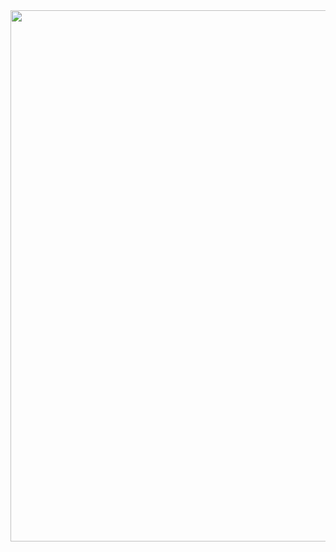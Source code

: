 <img src="https://i.pinimg.com/originals/1b/40/65/1b4065b2c6c11a4ff8dca4b7a956cf83.gif" width="850px">
